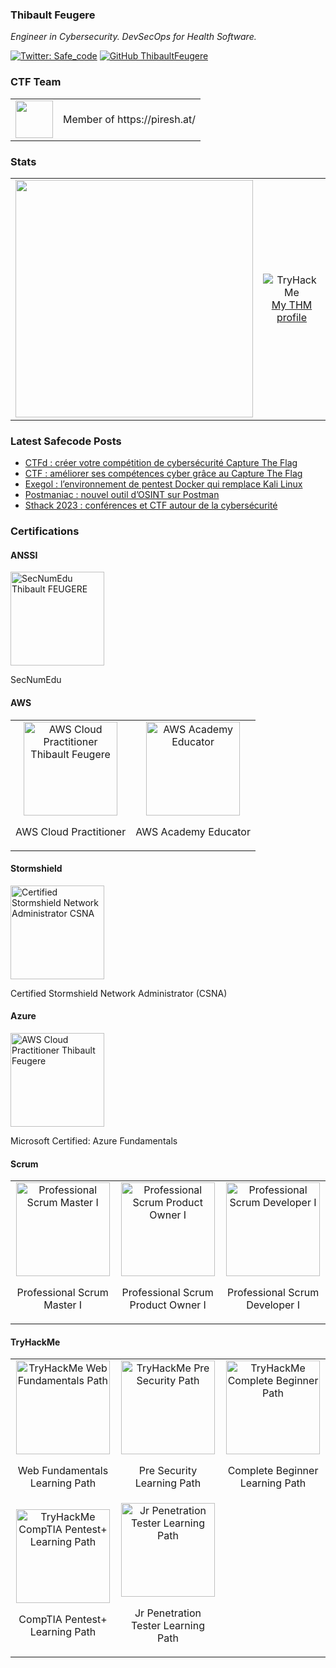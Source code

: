 ### Thibault Feugere

<p><em>Engineer in Cybersecurity. DevSecOps for Health Software.</em></p>

[![Twitter: Safe_code](https://img.shields.io/twitter/follow/Safe_code?style=flat-square)](https://twitter.com/Safe_code)
[![GitHub ThibaultFeugere](https://img.shields.io/github/followers/ThibaultFeugere?label=follow%20github&style=flat-square)](https://github.com/ThibaultFeugere)

<h3>CTF Team</h3>
<table>
  <tr>
    <td> <img src="https://github.com/ThibaultFeugere/ThibaultFeugere/assets/32579584/a9f46642-7da8-4638-beb4-ddd2f0203773" width="60">
</td>
    <td> Member of https://piresh.at/
</td>
  </tr>
</table>

<h3>Stats</h3>
<table>
<tr>
  <td align="center">
    <img src="https://github-readme-stats.vercel.app/api?username=ThibaultFeugere&count_private=true&show_icons=true&theme=dark" width="380">
  </td>
  <td align="center">
    <img src="https://tryhackme-badges.s3.amazonaws.com/thibaultfeugere.png" alt="TryHackMe">
    <br>
    <a href="https://tryhackme.com/p/thibaultfeugere" target="_blank" alt="Thibault FEUGERE TryHackMe Profile Link">My THM profile</a>
  </td>
</tr>
</table>

<h3>Latest Safecode Posts</h3>
    <ul>
      <li><a href="https://safecode.fr/ctfd-creer-votre-competition-de-cybersecurite-capture-the-flag/" target="_blank">CTFd : créer votre compétition de cybersécurité Capture The Flag</a></li>
      <li><a href="https://safecode.fr/ctf-ameliorer-competences-cyber-capture-the-flag/" target="_blank">CTF : améliorer ses compétences cyber grâce au Capture The Flag</a></li>
      <li><a href="https://safecode.fr/exegol-environnement-pentest-docker-remplace-kali/" target="_blank">Exegol : l’environnement de pentest Docker qui remplace Kali Linux</a></li>
      <li><a href="https://safecode.fr/postmaniac-nouvel-outil-osint/" target="_blank">Postmaniac : nouvel outil d’OSINT sur Postman</a></li>
      <li><a href="https://safecode.fr/sthack-2023-conferences-ctf-cybersecurite/" target="_blank">Sthack 2023 : conférences et CTF autour de la cybersécurité</a></li>
    </ul>
<h3>Certifications</h3>

<h4>ANSSI</h4>

<img src="https://user-images.githubusercontent.com/32579584/227781524-37d5233e-abc2-46aa-ae7c-b82f7a956445.png" width="150" alt="SecNumEdu Thibault FEUGERE">
<p>SecNumEdu</p>

<h4>AWS</h4>
<table>
<tr>
  <td align="center">
    <img src="https://user-images.githubusercontent.com/32579584/226136143-4994c1aa-c22a-4bd8-b289-f3296927ccea.png" width="150" alt="AWS Cloud Practitioner Thibault Feugere">
<p>AWS Cloud Practitioner</p>
  </td>
  <td align="center">
    <img src="https://github.com/user-attachments/assets/f51be15e-7de4-4926-bc7b-0f6411ac40a2" width="150" alt="AWS Academy Educator">
<p>AWS Academy Educator</p>
  </td>
</tr>
</table>

<h4>Stormshield</h4>

<img src="https://github.com/user-attachments/assets/bcfb540a-f0a7-426d-a5cb-ffd3866df770" width="150" alt="Certified Stormshield Network Administrator CSNA"/>
<p>Certified Stormshield Network Administrator (CSNA)</p>

<h4>Azure</h4>

<img src="https://github.com/ThibaultFeugere/ThibaultFeugere/assets/32579584/bd55e437-f313-4bf7-82b8-8684e24d3cc0" width="150" alt="AWS Cloud Practitioner Thibault Feugere">
<p>Microsoft Certified: Azure Fundamentals</p>

<h4>Scrum</h4>

<table>
<tr>
  <td align="center">
    <img src="https://github.com/ThibaultFeugere/ThibaultFeugere/assets/32579584/784c20ed-7ad4-4d2a-a2a3-111096de558e" width="150" alt="Professional Scrum Master I">
<p>Professional Scrum Master I</p>
  </td>
  <td align="center">
    <img src="https://github.com/ThibaultFeugere/ThibaultFeugere/assets/32579584/1a5ad60a-c9fe-42b6-a0c0-df5cd9fbbe9d" width="150" alt="Professional Scrum Product Owner I">
<p>Professional Scrum Product Owner I</p>
  </td>
  <td align="center">
    <img src="https://github.com/ThibaultFeugere/ThibaultFeugere/assets/32579584/1b953fb9-c368-4c65-98c7-2775e4272ae2" width="150" alt="Professional Scrum Developer I">
<p>Professional Scrum Developer I</p>
  </td>
</tr>
</table>

<h4>TryHackMe</h4>

<table>
<tr>
  <td align="center">
    <img src="https://user-images.githubusercontent.com/32579584/231812839-eb12f350-158d-4b21-900c-a9f0723bbc61.png" width="150" alt="TryHackMe Web Fundamentals Path">
    <p>Web Fundamentals Learning Path</p>
  </td>
  <td align="center">
    <img src="https://user-images.githubusercontent.com/32579584/231786836-e18d0d44-ff93-4332-8487-e55d3d129905.png" width="150" alt="TryHackMe Pre Security Path">
    <p>Pre Security Learning Path</p>
  </td>
  <td align="center">
    <img src="https://user-images.githubusercontent.com/32579584/228762700-f8a9dbed-5d7b-46be-84e2-dd6070034178.png" width="150" alt="TryHackMe Complete Beginner Path">
    <p>Complete Beginner Learning Path</p>
  </td>
</tr>
<tr>
  <td align="center">
    <img src="https://user-images.githubusercontent.com/32579584/229354864-6494e467-e954-470a-bf52-917f3ba8a9a4.png" width="150" alt="TryHackMe CompTIA Pentest+ Learning Path">
    <p>CompTIA Pentest+ Learning Path</p>
  </td>
  <td align="center">
    <img src="https://user-images.githubusercontent.com/32579584/233845738-d3690316-8ab5-444a-b948-26e0cedc6a39.png" width="150" alt="Jr Penetration Tester Learning Path">
    <p>Jr Penetration Tester Learning Path</p>
  </td>
</tr>
</table>
